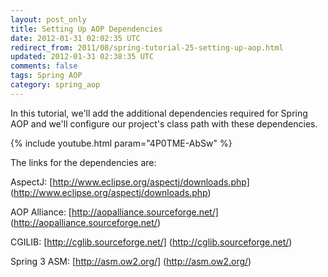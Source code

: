 ```yaml
---           
layout: post_only
title: Setting Up AOP Dependencies
date: 2012-01-31 02:02:35 UTC
redirect_from: 2011/08/spring-tutorial-25-setting-up-aop.html
updated: 2012-01-31 02:38:35 UTC
comments: false
tags: Spring AOP
category: spring_aop
---
```


In this tutorial, we'll add the additional dependencies required for Spring AOP and we'll configure our project's class path with these dependencies.

{% include youtube.html param="4P0TME-AbSw" %}

The links for the dependencies are:

AspectJ: [http://www.eclipse.org/aspectj/downloads.php] (http://www.eclipse.org/aspectj/downloads.php)

AOP Alliance: [http://aopalliance.sourceforge.net/] (http://aopalliance.sourceforge.net/)

CGILIB: [http://cglib.sourceforge.net/] (http://cglib.sourceforge.net/)

Spring 3 ASM: [http://asm.ow2.org/] (http://asm.ow2.org/)